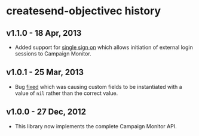 # createsend-objectivec history

## v1.1.0 - 18 Apr, 2013

* Added support for [single sign on](http://www.campaignmonitor.com/api/account/#single_sign_on) which allows initiation of external login sessions to Campaign Monitor.

## v1.0.1 - 25 Mar, 2013

* Bug [fixed](https://github.com/campaignmonitor/createsend-objectivec/commit/1b0ea2bb42f11fecf48cd819254c0cb21c2dced1) which was causing custom fields to be instantiated with a value of `nil` rather than the correct value.

## v1.0.0 - 27 Dec, 2012

* This library now implements the complete Campaign Monitor API.
